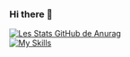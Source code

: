 ### Hi there 👋
[![Les Stats GitHub de Anurag](https://github-readme-stats.vercel.app/api?username=MedericDev&count_private=true&theme=radical)](https://github.com/MedericDev)
<br>
[![My Skills](https://skillicons.dev/icons?i=js,html,css,react,php,mysql,nodejs,sass,vscode)](https://skillicons.dev)
